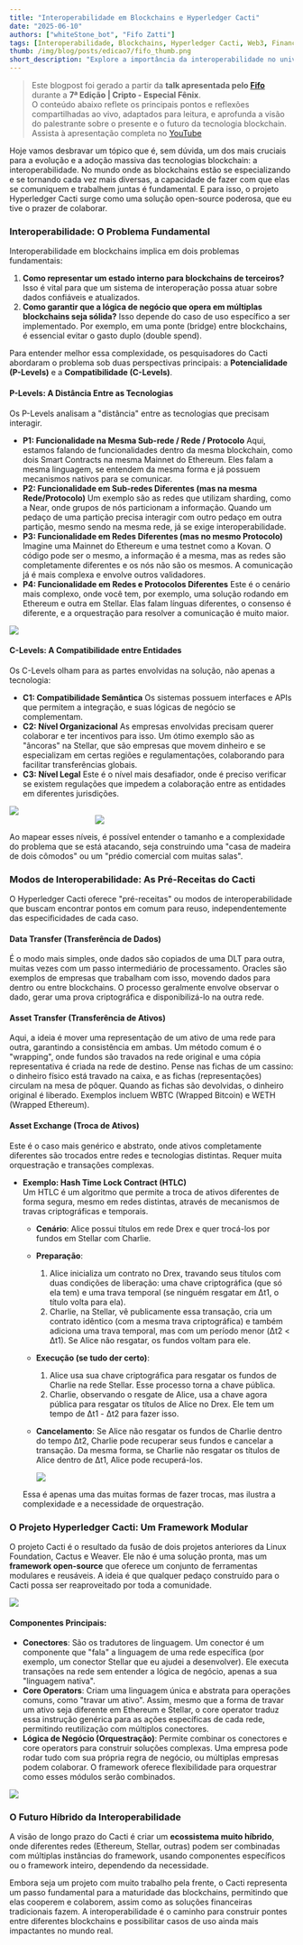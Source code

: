 ```yaml
---
title: "Interoperabilidade em Blockchains e Hyperledger Cacti"
date: "2025-06-10"
authors: ["whiteStone_bot", "Fifo Zatti"]
tags: [Interoperabilidade, Blockchains, Hyperledger Cacti, Web3, Finanças Digitais, Tecnologia Blockchain]
thumb: /img/blog/posts/edicao7/fifo_thumb.png
short_description: "Explore a importância da interoperabilidade no universo blockchain, os desafios de potencialidade e compatibilidade entre redes, e como o Hyperledger Cacti, um framework modular open-source, busca construir pontes para a colaboração de dados e ativos entre diferentes tecnologias."
---
```


> Este blogpost foi gerado a partir da **talk apresentada pelo [Fifo](https://www.linkedin.com/in/oififo)** durante a **7ª Edição | Cripto - Especial Fênix**.  
> O conteúdo abaixo reflete os principais pontos e reflexões compartilhadas ao vivo, adaptados para leitura, e aprofunda a visão do palestrante sobre o presente e o futuro da tecnologia blockchain.  
> Assista à apresentação completa no [YouTube](https://www.youtube.com/live/C-YejH6p878?t=6780)

Hoje vamos desbravar um tópico que é, sem dúvida, um dos mais cruciais para a evolução e a adoção massiva das tecnologias blockchain: a interoperabilidade. No mundo onde as blockchains estão se especializando e se tornando cada vez mais diversas, a capacidade de fazer com que elas se comuniquem e trabalhem juntas é fundamental. E para isso, o projeto Hyperledger Cacti surge como uma solução open-source poderosa, que eu tive o prazer de colaborar.


### Interoperabilidade: O Problema Fundamental

Interoperabilidade em blockchains implica em dois problemas fundamentais:
1.  **Como representar um estado interno para blockchains de terceiros?** Isso é vital para que um sistema de interoperação possa atuar sobre dados confiáveis e atualizados.
2.  **Como garantir que a lógica de negócio que opera em múltiplas blockchains seja sólida?** Isso depende do caso de uso específico a ser implementado. Por exemplo, em uma ponte (bridge) entre blockchains, é essencial evitar o gasto duplo (double spend).

Para entender melhor essa complexidade, os pesquisadores do Cacti abordaram o problema sob duas perspectivas principais: a **Potencialidade (P-Levels)** e a **Compatibilidade (C-Levels)**.

#### P-Levels: A Distância Entre as Tecnologias

Os P-Levels analisam a "distância" entre as tecnologias que precisam interagir.

*   **P1: Funcionalidade na Mesma Sub-rede / Rede / Protocolo**
    Aqui, estamos falando de funcionalidades dentro da mesma blockchain, como dois Smart Contracts na mesma Mainnet do Ethereum. Eles falam a mesma linguagem, se entendem da mesma forma e já possuem mecanismos nativos para se comunicar.
*   **P2: Funcionalidade em Sub-redes Diferentes (mas na mesma Rede/Protocolo)**
    Um exemplo são as redes que utilizam sharding, como a Near, onde grupos de nós particionam a informação. Quando um pedaço de uma partição precisa interagir com outro pedaço em outra partição, mesmo sendo na mesma rede, já se exige interoperabilidade.
*   **P3: Funcionalidade em Redes Diferentes (mas no mesmo Protocolo)**
    Imagine uma Mainnet do Ethereum e uma testnet como a Kovan. O código pode ser o mesmo, a informação é a mesma, mas as redes são completamente diferentes e os nós não são os mesmos. A comunicação já é mais complexa e envolve outros validadores.
*   **P4: Funcionalidade em Redes e Protocolos Diferentes**
    Este é o cenário mais complexo, onde você tem, por exemplo, uma solução rodando em Ethereum e outra em Stellar. Elas falam línguas diferentes, o consenso é diferente, e a orquestração para resolver a comunicação é muito maior.

<img src="/img/blog/posts/edicao7/fifo_p_levels.png" />


#### C-Levels: A Compatibilidade entre Entidades

Os C-Levels olham para as partes envolvidas na solução, não apenas a tecnologia:

*   **C1: Compatibilidade Semântica**
    Os sistemas possuem interfaces e APIs que permitem a integração, e suas lógicas de negócio se complementam.
*   **C2: Nível Organizacional**
    As empresas envolvidas precisam querer colaborar e ter incentivos para isso. Um ótimo exemplo são as "âncoras" na Stellar, que são empresas que movem dinheiro e se especializam em certas regiões e regulamentações, colaborando para facilitar transferências globais.
*   **C3: Nível Legal**
    Este é o nível mais desafiador, onde é preciso verificar se existem regulações que impedem a colaboração entre as entidades em diferentes jurisdições.

<img src="/img/blog/posts/edicao7/fifo_c_levels.png" />
<img src="/img/blog/posts/edicao7/fifo_c_levels2.png" style="max-width: 200px; display: block; margin: 0 auto;" />


Ao mapear esses níveis, é possível entender o tamanho e a complexidade do problema que se está atacando, seja construindo uma "casa de madeira de dois cômodos" ou um "prédio comercial com muitas salas".



### Modos de Interoperabilidade: As Pré-Receitas do Cacti

O Hyperledger Cacti oferece "pré-receitas" ou modos de interoperabilidade que buscam encontrar pontos em comum para reuso, independentemente das especificidades de cada caso.

#### **Data Transfer (Transferência de Dados)**
É o modo mais simples, onde dados são copiados de uma DLT para outra, muitas vezes com um passo intermediário de processamento. Oracles são exemplos de empresas que trabalham com isso, movendo dados para dentro ou entre blockchains. O processo geralmente envolve observar o dado, gerar uma prova criptográfica e disponibilizá-lo na outra rede.

#### **Asset Transfer (Transferência de Ativos)**
Aqui, a ideia é mover uma representação de um ativo de uma rede para outra, garantindo a consistência em ambas. Um método comum é o "wrapping", onde fundos são travados na rede original e uma cópia representativa é criada na rede de destino. Pense nas fichas de um cassino: o dinheiro físico está travado na caixa, e as fichas (representações) circulam na mesa de pôquer. Quando as fichas são devolvidas, o dinheiro original é liberado. Exemplos incluem WBTC (Wrapped Bitcoin) e WETH (Wrapped Ethereum).

#### **Asset Exchange (Troca de Ativos)**  
Este é o caso mais genérico e abstrato, onde ativos completamente diferentes são trocados entre redes e tecnologias distintas. Requer muita orquestração e transações complexas.

*   **Exemplo: Hash Time Lock Contract (HTLC)**  
    Um HTLC é um algoritmo que permite a troca de ativos diferentes de forma segura, mesmo em redes distintas, através de mecanismos de travas criptográficas e temporais.  
    *   **Cenário**: Alice possui títulos em rede Drex e quer trocá-los por fundos em Stellar com Charlie.  
    *   **Preparação**:  
        1.  Alice inicializa um contrato no Drex, travando seus títulos com duas condições de liberação: uma chave criptográfica (que só ela tem) e uma trava temporal (se ninguém resgatar em Δt1, o título volta para ela).
        2.  Charlie, na Stellar, vê publicamente essa transação, cria um contrato idêntico (com a mesma trava criptográfica) e também adiciona uma trava temporal, mas com um período menor (Δt2 < Δt1). Se Alice não resgatar, os fundos voltam para ele.
    *   **Execução (se tudo der certo)**:
        1.  Alice usa sua chave criptográfica para resgatar os fundos de Charlie na rede Stellar. Esse processo torna a chave pública.
        2.  Charlie, observando o resgate de Alice, usa a chave agora pública para resgatar os títulos de Alice no Drex. Ele tem um tempo de Δt1 - Δt2 para fazer isso.
    *   **Cancelamento**: Se Alice não resgatar os fundos de Charlie dentro do tempo Δt2, Charlie pode recuperar seus fundos e cancelar a transação. Da mesma forma, se Charlie não resgatar os títulos de Alice dentro de Δt1, Alice pode recuperá-los.

        <img src="/img/blog/posts/edicao7/fifo_preparacao.png" />

    Essa é apenas uma das muitas formas de fazer trocas, mas ilustra a complexidade e a necessidade de orquestração.

### O Projeto Hyperledger Cacti: Um Framework Modular

O projeto Cacti é o resultado da fusão de dois projetos anteriores da Linux Foundation, Cactus e Weaver. Ele não é uma solução pronta, mas um **framework open-source** que oferece um conjunto de ferramentas modulares e reusáveis. A ideia é que qualquer pedaço construído para o Cacti possa ser reaproveitado por toda a comunidade.

<img src="/img/blog/posts/edicao7/fifo_cacti_1.png" />


#### Componentes Principais:

*   **Conectores**: São os tradutores de linguagem. Um conector é um componente que "fala" a linguagem de uma rede específica (por exemplo, um conector Stellar que eu ajudei a desenvolver). Ele executa transações na rede sem entender a lógica de negócio, apenas a sua "linguagem nativa".
*   **Core Operators**: Criam uma linguagem única e abstrata para operações comuns, como "travar um ativo". Assim, mesmo que a forma de travar um ativo seja diferente em Ethereum e Stellar, o core operator traduz essa instrução genérica para as ações específicas de cada rede, permitindo reutilização com múltiplos conectores.
*   **Lógica de Negócio (Orquestração)**: Permite combinar os conectores e core operators para construir soluções complexas. Uma empresa pode rodar tudo com sua própria regra de negócio, ou múltiplas empresas podem colaborar. O framework oferece flexibilidade para orquestrar como esses módulos serão combinados.

<img src="/img/blog/posts/edicao7/fifo_cacti_2.png" />

### O Futuro Híbrido da Interoperabilidade

A visão de longo prazo do Cacti é criar um **ecossistema muito híbrido**, onde diferentes redes (Ethereum, Stellar, outras) podem ser combinadas com múltiplas instâncias do framework, usando componentes específicos ou o framework inteiro, dependendo da necessidade.


Embora seja um projeto com muito trabalho pela frente, o Cacti representa um passo fundamental para a maturidade das blockchains, permitindo que elas cooperem e colaborem, assim como as soluções financeiras tradicionais fazem. A interoperabilidade é o caminho para construir pontes entre diferentes blockchains e possibilitar casos de uso ainda mais impactantes no mundo real.
